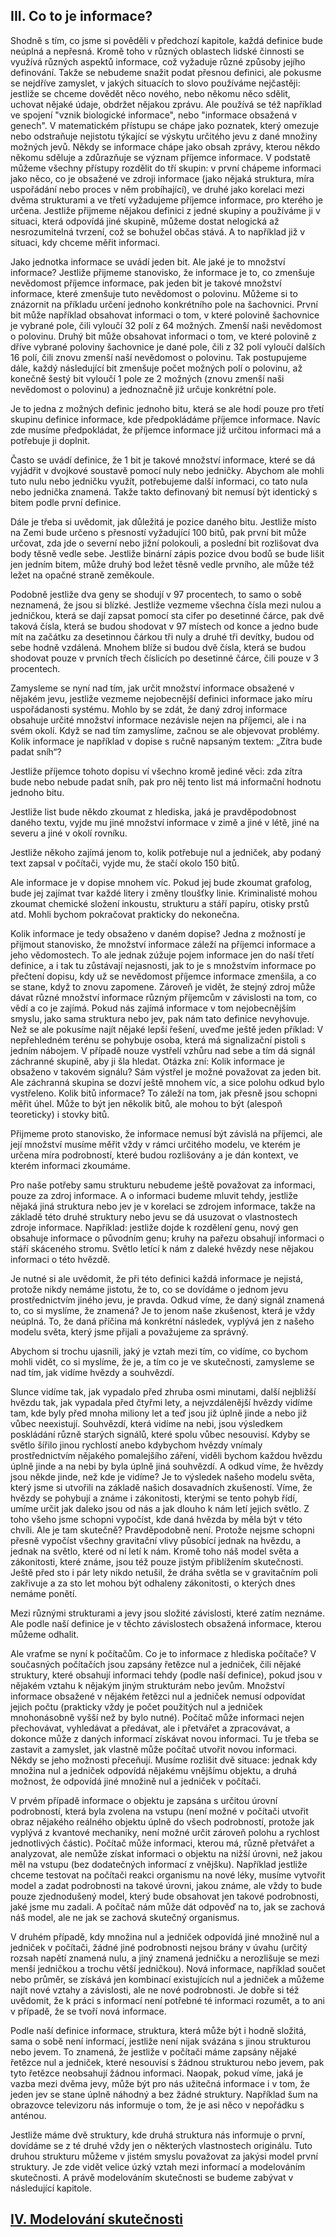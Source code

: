 ## III. Co to je informace?

Shodně s tím, co jsme si pověděli v předchozí kapitole, každá definice bude neúplná a nepřesná.
Kromě toho v různých oblastech lidské činnosti se využívá různých aspektů informace,
což vyžaduje různé způsoby jejího definování. Takže se nebudeme snažit podat přesnou definici,
ale pokusme se nejdříve zamyslet, v jakých situacích to slovo používáme nejčastěji:
jestliže se chceme dovědět něco nového, nebo někomu něco sdělit, uchovat nějaké údaje, obdržet nějakou zprávu.
Ale používá se též například ve spojení "vznik biologické informace", nebo "informace obsažená v genech".
V matematickém přístupu se chápe jako poznatek, který omezuje nebo odstraňuje nejistotu
týkající se výskytu určitého jevu z dané množiny možných jevů. Někdy se informace chápe jako obsah zprávy,
kterou někdo někomu sděluje a zdůrazňuje se význam příjemce informace.
V podstatě můžeme všechny přístupy rozdělit do tří skupin: v první chápeme informaci jako něco,
co je obsažené ve zdroji informace (jako nějaká struktura, míra uspořádání nebo proces v něm probíhající),
ve druhé jako korelaci mezi dvěma strukturami a ve třetí vyžadujeme příjemce informace, pro kterého je určena.
Jestliže  přijmeme nějakou definici z jedné skupiny a používáme ji v situaci, která odpovídá jiné skupině,
můžeme dostat nelogická až nesrozumitelná tvrzení, což se bohužel občas stává.
A to například již v situaci, kdy chceme měřit informaci.

Jako jednotka informace se uvádí jeden bit. Ale jaké je to množství informace?
Jestliže přijmeme stanovisko, že informace je to, co zmenšuje nevědomost příjemce informace,
pak jeden bit je takové množství informace, které zmenšuje tuto nevědomost o polovinu.
Můžeme si to znázornit na příkladu určení jednoho konkrétního pole na šachovnici.
První bit může například obsahovat informaci o tom, v které polovině šachovnice je vybrané pole,
čili vyloučí 32 polí z 64 možných. Zmenší naši nevědomost o polovinu.
Druhý bit může obsahovat informaci o tom, ve které polovině z dříve vybrané poloviny šachovnice je dané pole,
čili z 32 polí vyloučí dalších 16 polí, čili znovu zmenší naší nevědomost o polovinu.
Tak postupujeme dále, každý následující bit  zmenšuje počet možných polí o polovinu,
až konečně šestý bit vyloučí 1 pole ze 2 možných (znovu zmenší naši nevědomost o polovinu)
a jednoznačně již určuje konkrétní pole.

Je to jedna z možných definic jednoho bitu, která se ale hodí pouze pro třetí skupinu definice informace,
kde předpokládáme příjemce informace. Navíc zde musíme předpokládat,
že příjemce informace již určitou informaci má a potřebuje ji doplnit.

Často se uvádí definice, že 1 bit je takové množství informace,
které se dá vyjádřit v dvojkové soustavě pomocí nuly nebo jedničky.
Abychom ale mohli tuto nulu nebo jedničku využít, potřebujeme další informaci, co tato nula nebo jednička znamená.
Takže takto definovaný bit nemusí být identický s bitem podle první definice.

Dále je třeba si uvědomit, jak důležitá je pozice daného bitu.
Jestliže místo na Zemi bude určeno s přesností vyžadující 100 bitů, pak první bit může určovat,
zda jde o severní nebo jižní polokouli, a poslední bit rozlišovat dva body těsně vedle sebe.
Jestliže binární zápis pozice dvou bodů se bude lišit jen jedním bitem, může druhý bod ležet těsně vedle prvního,
ale může též ležet na opačné straně zeměkoule.

Podobně jestliže dva geny se shodují v 97 procentech, to samo o sobě neznamená, že jsou si blízké.
Jestliže vezmeme všechna čísla mezi nulou a jedničkou, která se dají zapsat pomocí sta cifer po desetinné čárce,
pak dvě taková čísla, která se budou shodovat v 97 místech od konce a jedno bude mít na začátku za desetinnou čárkou tři nuly
a druhé tři devítky, budou od sebe hodně vzdálená. Mnohem blíže si budou dvě čísla,
která se budou  shodovat pouze v prvních třech číslicích po desetinné čárce, čili pouze v 3 procentech.

Zamysleme se nyní nad tím, jak určit množství informace obsažené v nějakém jevu,
jestliže vezmeme nejobecnější definici informace jako míru uspořádanosti systému.
Mohlo by se zdát, že daný zdroj informace obsahuje určité množství informace nezávisle nejen na příjemci,
ale i na svém okolí. Když se nad tím zamyslíme, začnou se ale objevovat problémy.
Kolik informace je například v dopise s ručně napsaným textem: „Zítra bude padat sníh“?

Jestliže příjemce tohoto dopisu ví všechno kromě jediné věci: zda zítra bude nebo nebude padat sníh,
pak pro něj tento list má informační hodnotu jednoho bitu.

Jestliže list bude někdo zkoumat z hlediska, jaká je pravděpodobnost daného textu,
vyjde mu jiné množství informace v zimě a jiné v létě, jiné na severu a jiné v okolí rovníku.

Jestliže někoho zajímá jenom to, kolik potřebuje nul a jedniček, aby podaný text zapsal v počítači,
vyjde mu, že stačí okolo 150 bitů.

Ale informace je v dopise mnohem víc. Pokud jej bude zkoumat grafolog, bude jej zajímat tvar každé litery
i změny tloušťky linie. Kriminalisté mohou zkoumat chemické složení inkoustu, strukturu a stáří papíru,
otisky prstů atd. Mohli bychom pokračovat prakticky do nekonečna.

Kolik informace je tedy obsaženo v daném dopise? Jedna z možností je přijmout stanovisko,
že množství informace záleží na příjemci informace a jeho vědomostech.
To ale jednak zúžuje pojem informace jen do naší třetí definice, a i tak tu zůstávají nejasnosti,
jak to je s množstvím informace po přečtení dopisu, kdy už se nevědomost příjemce informace zmenšila,
a co se stane, když to znovu zapomene. Zároveň je vidět, že stejný zdroj může dávat různé množství informace
různým příjemcům v závislosti na tom, co vědí a co je zajímá. Pokud nás zajímá informace v tom nejobecnějším smyslu,
jako sama struktura nebo jev, pak nám tato definice nevyhovuje. Než se ale pokusíme najít nějaké lepší řešení,
uveďme ještě jeden příklad: V nepřehledném terénu se pohybuje osoba, která má signalizační pistoli s jedním nábojem.
V případě nouze vystřelí vzhůru nad sebe a tím dá signál záchranné skupině, aby ji šla hledat.
Otázka zní: Kolik informace je obsaženo v takovém signálu? Sám výstřel je možné považovat za jeden bit.
Ale záchranná skupina se dozví ještě mnohem víc, a sice polohu odkud bylo vystřeleno.
Kolik bitů informace? To záleží na tom, jak přesně jsou schopni měřit úhel.
Může to být jen několik bitů, ale  mohou to být (alespoň teoreticky) i stovky bitů.

Přijmeme proto stanovisko, že informace nemusí být závislá na příjemci,
ale její množství musíme měřit vždy v rámci určitého modelu, ve kterém je určena míra podrobností,
které budou rozlišovány a je dán kontext, ve kterém informaci zkoumáme.

Pro naše potřeby samu strukturu nebudeme ještě považovat za informaci, pouze za zdroj informace.
A o informaci budeme mluvit tehdy, jestliže nějaká jiná struktura nebo jev je v korelaci se zdrojem informace,
takže na základě této druhé struktury nebo jevu se dá usuzovat o vlastnostech zdroje informace.
Například: jestliže dojde k rozdělení genu, nový gen obsahuje informace o původním genu;
kruhy na pařezu obsahují informaci o stáří skáceného stromu. Světlo letící k nám z daleké hvězdy
nese nějakou informaci o této hvězdě.

Je nutné si ale uvědomit, že při této definici každá informace je nejistá, protože nikdy nemáme jistotu,
že to, co se dovídáme o jednom jevu prostřednictvím jiného jevu, je pravda.
Odkud víme, že daný signál znamená to, co si myslíme, že znamená? Je to jenom naše zkušenost, která je vždy neúplná.
To, že daná příčina má konkrétní následek, vyplývá jen z našeho modelu světa, který jsme přijali a považujeme za správný.

Abychom si trochu ujasnili, jaký je vztah mezi tím, co vidíme, co bychom mohli vidět, co si myslíme, že je, 
a tím co je ve skutečnosti, zamysleme se nad tím, jak vidíme hvězdy a souhvězdí.

Slunce vidíme tak, jak vypadalo před zhruba osmi minutami, další nejbližší hvězdu tak, jak vypadala před čtyřmi lety,
a nejvzdálenější hvězdy vidíme tam, kde byly před mnoha miliony let a teď jsou již úplně jinde a nebo již vůbec neexistují.
Souhvězdí, která vidíme na nebi, jsou výsledkem poskládání různě starých signálů, které spolu vůbec nesouvisí.
Kdyby se světlo šířilo jinou rychlostí anebo kdybychom hvězdy vnímaly prostřednictvím nějakého pomalejšího záření,
viděli bychom každou hvězdu úplně jinde a na nebi by byla úplně jiná souhvězdí.
A odkud víme, že hvězdy jsou někde jinde, než kde je vidíme? Je to výsledek našeho modelu světa,
který jsme si utvořili na základě našich dosavadních zkušeností. Víme, že hvězdy se pohybují a známe i zákonitosti,
kterými se tento pohyb řídí, umíme určit jak daleko jsou od nás a jak dlouho k nám letí jejich světlo.
Z toho všeho jsme schopni vypočíst, kde daná hvězda by měla být v této chvíli. Ale je tam skutečně?
Pravděpodobně není. Protože nejsme schopni přesně vypočíst všechny gravitační vlivy působící jednak na hvězdu,
a jednak na světlo, které od ní letí k nám. Kromě toho náš model světa a zákonitosti, které známe,
jsou též pouze jistým přiblížením skutečnosti. Ještě před sto i pár lety nikdo netušil,
že dráha světla se v gravitačním poli zakřivuje a za sto let mohou být odhaleny zákonitosti, o kterých dnes nemáme ponětí.

Mezi různými strukturami a jevy jsou složité závislosti, které zatím neznáme.
Ale podle naší definice je v těchto závislostech obsažená informace, kterou můžeme odhalit.

Ale vraťme se nyní k počítačům. Co je to informace z hlediska počítače?
V současných počítačích jsou zapsány řetězce nul a jedniček, čili nějaké struktury, které obsahují informaci tehdy
(podle naší definice), pokud jsou v nějakém vztahu k nějakým jiným strukturám nebo jevům.
Množství informace obsažené v nějakém řetězci nul a jedniček nemusí odpovídat jejich počtu
(prakticky vždy je počet použitých nul a jedniček mnohonásobně vyšší než by bylo nutné).
Počítač může informaci nejen přechovávat, vyhledávat a předávat, ale i přetvářet a zpracovávat,
a dokonce může z daných informací získávat novou informaci. Tu je třeba se zastavit a zamyslet,
jak vlastně může počítač utvořit novou informaci. Někdy se jeho možnosti přeceňují.
Musíme rozlišit dvě situace: jednak kdy množina nul a jedniček odpovídá nějakému vnějšímu objektu,
a druhá možnost, že odpovídá jiné množině nul a jedniček v počítači.

V prvém případě informace o objektu je zapsána s určitou úrovní podrobností,
která byla zvolena na vstupu (není možné v počítači utvořit obraz nějakého reálného objektu úplně
do všech podrobností, protože jak vyplývá z kvantové mechaniky, není možné určit zároveň polohu a rychlost
jednotlivých částic). Počítač může informaci, kterou má, různě přetvářet a analyzovat,
ale nemůže získat informaci o objektu na nižší úrovni, než jakou měl na vstupu
(bez dodatečných informací z vnějšku). Například jestliže chceme testovat na počítači reakci organismu
na nové léky, musíme vytvořit model a zadat podrobnosti na takové úrovni, jakou známe,
ale vždy to bude pouze zjednodušený model, který bude obsahovat jen takové podrobnosti, jaké jsme mu zadali.
A počítač nám může dát odpověď na to, jak se zachová náš model, ale ne jak se zachová skutečný organismus.

V druhém případě, kdy množina nul a jedniček odpovídá jiné množině nul a jedniček v počítači,
žádné jiné podrobnosti nejsou brány v úvahu (určitý rozsah napětí znamená nulu, a jiný znamená jedničku
a nerozlišuje se mezi menší jedničkou a trochu větší jedničkou). Nová informace, například součet nebo průměr,
se získává jen kombinací existujících nul a jedniček a můžeme najít nové vztahy a závislosti,
ale ne nové podrobnosti. Je dobře si též uvědomit, že k práci s informací není potřebné té informaci rozumět,
a to ani v případě, že se tvoří nová informace.

Podle naší definice informace, struktura, která může být i hodně složitá, sama o sobě není informací,
jestliže není nijak svázána s jinou strukturou nebo jevem. To znamená, že jestliže v počítači máme zapsány
nějaké řetězce nul a jedniček, které nesouvisí s žádnou strukturou nebo jevem,
pak tyto řetězce neobsahují žádnou informaci. Naopak, pokud víme, jaká je vazba mezi dvěma jevy,
může být pro nás užitečná informace i v tom, že jeden jev se stane úplně náhodný a bez žádné struktury.
Například šum na obrazovce televizoru nás informuje o tom, že je asi něco v nepořádku s anténou.

Jestliže máme dvě struktury, kde druhá struktura nás informuje o první, dovídáme se z té druhé vždy jen
o některých vlastnostech originálu. Tuto druhou strukturu můžeme v jistém smyslu považovat za jakýsi model
první struktury. Je zde vidět velice úzký vztah mezi informací a modelováním skutečnosti.
A právě modelováním skutečnosti se budeme zabývat v následující kapitole.

## [IV. Modelování skutečnosti](rozdzial4)
